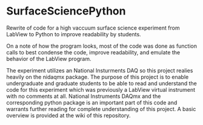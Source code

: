 # SurfaceSciencePython
Rewrite of code for a high vaccuum surface science experiment from LabView to Python to improve readability by students.

On a note of how the program looks, most of the code was done as function calls to best condense the code, improve readability, and emulate the behavior of the LabView program.

The experiment utilizes an National Insturments DAQ so this project realies heavily on the nidaqmx package. The purpose of this project is to enable undergraduate and graduate students to be able to read and understand the code for this experiment which was previously a LabView virtual instrument with no comments at all.
National Instruments DAQmx and the corresponding python package is an important part of this code and warrants further reading for complete understanding of this project. A basic overview is provided at the wiki of this repository.
